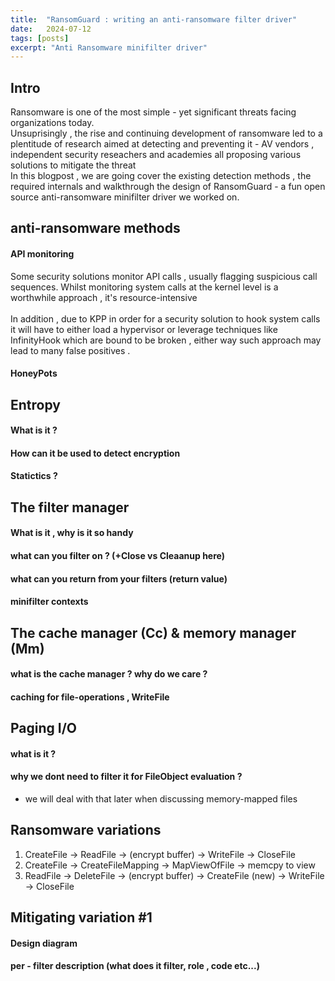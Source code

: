 ```yaml
---
title:  "RansomGuard : writing an anti-ransomware filter driver"
date:   2024-07-12
tags: [posts]
excerpt: "Anti Ransomware minifilter driver"
---
```


## Intro
Ransomware is one of the most simple - yet significant threats facing organizations today. <br />
Unsuprisingly , the rise and continuing development of ransomware led to a plentitude of research aimed at detecting and preventing it -  AV vendors , independent security reseachers and academies all proposing various solutions to mitigate the threat <br /> 
In this blogpost , we are going cover the existing detection methods , the required internals and walkthrough the design of RansomGuard - a fun open source anti-ransomware minifilter driver we worked on. <br />


## anti-ransomware methods 

#### API monitoring   
Some security solutions monitor API calls , usually flagging suspicious call sequences. 
Whilst monitoring system calls at the kernel level is a worthwhile approach , it's resource-intensive  <br />  
In addition , due to KPP in order for a security solution to hook system calls it will have to either load a hypervisor or leverage techniques like InfinityHook which are bound to be broken , either way such approach may lead to many false positives .

#### HoneyPots 


 
## Entropy 

#### What is it ? 

#### How can it be used to detect encryption 

#### Statictics ? 


 
## The filter manager 


#### What is it , why is it so handy 

#### what can you filter on ? (+Close vs Cleaanup here) 

#### what can you return from your filters (return value) 

#### minifilter contexts 

## The cache manager (Cc) & memory manager (Mm)

#### what is the cache manager ? why do we care ? 

#### caching for file-operations , WriteFile



## Paging I/O 
 
#### what is it ? 
#### why we dont need to filter it for FileObject evaluation ? 
-  we will deal with that later when discussing memory-mapped files 

## Ransomware variations 
 
1. CreateFile -> ReadFile -> (encrypt buffer) -> WriteFile -> CloseFile
2. CreateFile -> CreateFileMapping -> MapViewOfFile -> memcpy to view
3. ReadFile -> DeleteFile -> (encrypt buffer) -> CreateFile (new) -> WriteFile -> CloseFile



## Mitigating variation #1 

#### Design diagram 

#### per - filter description (what does it filter, role , code etc...) 
